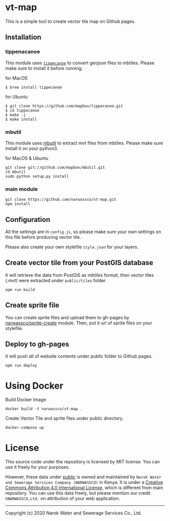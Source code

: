 # vt-map
This is a simple tool to create vector tile map on Github pages.

## Installation
### tippenacanoe
This module uses [`tippecanoe`](https://github.com/mapbox/tippecanoe) to convert geojson files to mbtiles. Please make sure to install it before running.

for MacOS
```
$ brew install tippecanoe
```

for Ubuntu
```
$ git clone https://github.com/mapbox/tippecanoe.git
$ cd tippecanoe
$ make -j
$ make install
```

### mbutil
This module uses [mbutil](https://github.com/mapbox/mbutil) to extract mvt files from mbtiles. Please make sure install it on your python3.

for MacOS & Ubuntu
```
git clone git://github.com/mapbox/mbutil.git
cd mbutil
sudo python setup.py install
```

### main module
```
git clone https://github.com/narwassco/vt-map.git
npm install
```

## Configuration
All the settings are in `config.js`, so please make sure your own settings on this file before producing vector tile.

Please also create your own stylefile `style.json` for your layers.

## Create vector tile from your PostGIS database
It will retrieve the data from PostGIS as mbtiles format, then vector tiles (.mvt) were extracted under `public/tiles` folder.
```
npm run build
```

## Create sprite file
You can create sprite files and upload them to gh-pages by [narwassco/sprite-create](https://github.com/narwassco/sprite-create) module. Then, put it url of sprite files on your stylefile.

## Deploy to gh-pages
It will push all of website contents  under public folder to Github pages.
```
npm run deploy
```

# Using Docker

Build Docker Image
```
docker build -t narwassco/vt-map .
```

Create Vector Tile and sprite files under public directory.
```
docker-compose up
```

# License

This source code under the repository is licensed by 
MIT license. You can use it freely for your purposes.

However, these data under [public](./public) is owned and maintained by `Narok Water and Sewerage Services Company (NARWASSCO)` in Kenya. It is under a [Creative Commons Attribution 4.0 International
License](http://creativecommons.org/licenses/by/4.0/), which is different from main repository. You can use this data freely, but please mention our credit `©NARWASSCO,Ltd.` on attribution of your web application.

---
Copyright (c) 2020 Narok Water and Sewerage Services Co., Ltd.